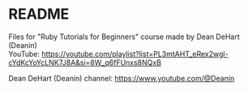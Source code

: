 # README

Files for "Ruby Tutorials for Beginners" course made by Dean DeHart (Deanin)\
YouTube: https://youtube.com/playlist?list=PL3mtAHT_eRex2wgl-cYdKcYoYcLNK7J8A&si=8W_q6fFUnxs8NQxB

Dean DeHart (Deanin) channel: https://www.youtube.com/@Deanin
